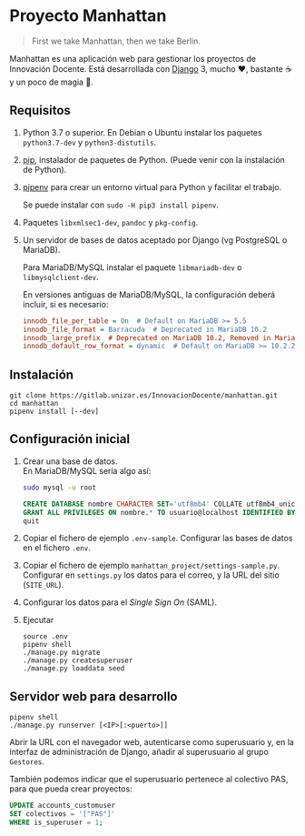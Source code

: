Proyecto Manhattan
==================

> First we take Manhattan, then we take Berlin.

Manhattan es una aplicación web para gestionar los proyectos de Innovación Docente.
Está desarrollada con [Django](https://www.djangoproject.com/) 3, mucho ♥, bastante ☕ y un poco de magia 🧙.

Requisitos
----------

1. Python 3.7 o superior. En Debian o Ubuntu instalar los paquetes `python3.7-dev` y `python3-distutils`.
2. [pip](https://pip.pypa.io/en/stable/installing/), instalador de paquetes de Python. (Puede venir con la instalación de Python).
3. [pipenv](https://github.com/pypa/pipenv) para crear un entorno virtual para Python y facilitar el trabajo.

   Se puede instalar con `sudo -H pip3 install pipenv`.
4. Paquetes `libxmlsec1-dev`, `pandoc` y `pkg-config`.
5. Un servidor de bases de datos aceptado por Django (vg PostgreSQL o MariaDB).

   Para MariaDB/MySQL instalar el paquete `libmariadb-dev` o `libmysqlclient-dev`.

   En versiones antiguas de MariaDB/MySQL, la configuración deberá incluir, si es necesario:

   ```ini
   innodb_file_per_table = On  # Default on MariaDB >= 5.5
   innodb_file_format = Barracuda  # Deprecated in MariaDB 10.2
   innodb_large_prefix  # Deprecated on MariaDB 10.2, Removed in MariaDB 10.3.1
   innodb_default_row_format = dynamic  # Default on MariaDB >= 10.2.2
   ```

Instalación
-----------

```shell
git clone https://gitlab.unizar.es/InnovacionDocente/manhattan.git
cd manhattan
pipenv install [--dev]
```

Configuración inicial
---------------------

1. Crear una base de datos.  
   En MariaDB/MySQL sería algo así:

   ```sh
   sudo mysql -u root
   ```

   ```sql
   CREATE DATABASE nombre CHARACTER SET='utf8mb4' COLLATE utf8mb4_unicode_ci;
   GRANT ALL PRIVILEGES ON nombre.* TO usuario@localhost IDENTIFIED BY 'abretesesamo';
   quit
   ```

2. Copiar el fichero de ejemplo `.env-sample`.  Configurar las bases de datos en el fichero `.env`.
3. Copiar el fichero de ejemplo `manhattan_project/settings-sample.py`.  Configurar en `settings.py` los datos para el correo, y la URL del sitio (`SITE_URL`).
4. Configurar los datos para el _Single Sign On_ (SAML).
5. Ejecutar

    ```shell
    source .env
    pipenv shell
    ./manage.py migrate
    ./manage.py createsuperuser
    ./manage.py loaddata seed
    ```

Servidor web para desarrollo
----------------------------

```shell
pipenv shell
./manage.py runserver [<IP>[:<puerto>]]
```

Abrir la URL con el navegador web, autenticarse como superusuario y, en la interfaz de administración de Django, añadir al superusuario al grupo `Gestores`.

También podemos indicar que el superusuario pertenece al colectivo PAS, para que pueda crear proyectos:

```sql
UPDATE accounts_customuser
SET colectivos = '["PAS"]'
WHERE is_superuser = 1;
```
